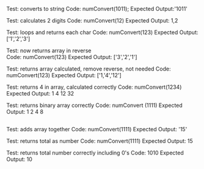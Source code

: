 Test: converts to string
Code: numConvert(1011);
Expected Output:'1011'

Test: calculates 2 digits
Code: numConvert(12)
Expected Output: 1,2

Test: loops and returns each char
Code: numConvert(123)
Expected Output: ['1','2','3']

Test: now returns array in reverse  
Code: numConvert(123)
Expected Output: ['3','2','1']

Test: returns array calculated, remove reverse, not needed
Code: numConvert(123)
Expected Output: ['1,'4','12']

Test: returns 4 in array, calculated correctly
Code: numConvert(1234)
Expected Output: 1 4 12 32

Test: returns binary array correctly
Code: numConvert (1111)
Expected Output: 1 2 4 8

##
Test: adds array together
Code: numConvert(1111)
Expected Output: '15'

Test: returns total as number
Code: numConvert(1111)
Expected Output: 15

Test: returns total number correctly including 0's
Code: 1010
Expected Output: 10

